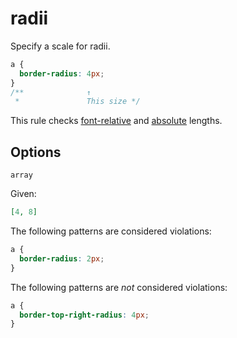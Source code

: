 # radii

Specify a scale for radii.

```css
a {
  border-radius: 4px;
}
/**              ↑
 *               This size */
```

This rule checks [font-relative](https://drafts.csswg.org/css-values-4/#font-relative-lengths) and [absolute](https://drafts.csswg.org/css-values-4/#absolute-lengths) lengths.

## Options

`array`

Given:

```json
[4, 8]
```

The following patterns are considered violations:

```css
a {
  border-radius: 2px;
}
```

The following patterns are _not_ considered violations:

```css
a {
  border-top-right-radius: 4px;
}
```
